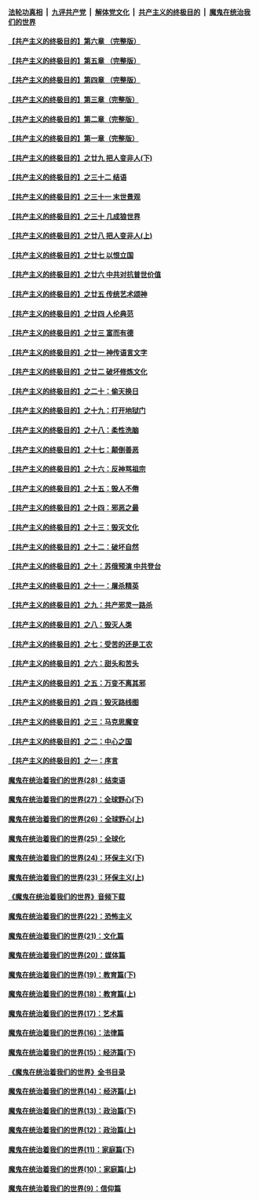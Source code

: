 ####  [法轮功真相](../../../../basic/blob/master/README.md?t=09291239) &nbsp;|&nbsp; [九评共产党](../../../../9ping.md/blob/master/README.md?t=09291239) &nbsp;|&nbsp; [解体党文化](../../../../jtdwh.md/blob/master/README.md?t=09291239)  &nbsp;|&nbsp; [共产主义的终极目的](../../../../gczydzjmd.md/blob/master/README.md?t=09291239) &nbsp;|&nbsp; [魔鬼在统治我们的世界](../../../../mgztzwmdsj.md/blob/master/README.md?t=09291239) 

#### [【共产主义的终极目的】第六章 （完整版）](../pages/nsc422/n11428913.md?t=09291239) 

#### [【共产主义的终极目的】第五章 （完整版）](../pages/nsc422/n11428912.md?t=09291239) 

#### [【共产主义的终极目的】第四章 （完整版）](../pages/nsc422/n11428907.md?t=09291239) 

#### [【共产主义的终极目的】第三章（完整版）](../pages/nsc422/n11428848.md?t=09291239) 

#### [【共产主义的终极目的】第二章（完整版）](../pages/nsc422/n11428831.md?t=09291239) 

#### [【共产主义的终极目的】第一章（完整版）](../pages/nsc422/n11417651.md?t=09291239) 

#### [【共产主义的终极目的】之廿九 把人变非人(下)](../pages/nsc422/n11344140.md?t=09291239) 

#### [【共产主义的终极目的】之三十二 结语](../pages/nsc422/n11360535.md?t=09291239) 

#### [【共产主义的终极目的】之三十一 末世景观](../pages/nsc422/n11351129.md?t=09291239) 

#### [【共产主义的终极目的】之三十 几成狼世界](../pages/nsc422/n11348280.md?t=09291239) 

#### [【共产主义的终极目的】之廿八 把人变非人(上)](../pages/nsc422/n11340492.md?t=09291239) 

#### [【共产主义的终极目的】之廿七 以恨立国](../pages/nsc422/n11336944.md?t=09291239) 

#### [【共产主义的终极目的】之廿六 中共对抗普世价值](../pages/nsc422/n11324785.md?t=09291239) 

#### [【共产主义的终极目的】之廿五 传统艺术颂神](../pages/nsc422/n11296396.md?t=09291239) 

#### [【共产主义的终极目的】之廿四 人伦典范](../pages/nsc422/n11296397.md?t=09291239) 

#### [【共产主义的终极目的】之廿三 富而有德](../pages/nsc422/n11283598.md?t=09291239) 

#### [【共产主义的终极目的】之廿一 神传语言文字](../pages/nsc422/n11263265.md?t=09291239) 

#### [【共产主义的终极目的】之廿二 破坏修炼文化](../pages/nsc422/n11245728.md?t=09291239) 

#### [【共产主义的终极目的】之二十：偷天换日](../pages/nsc422/n11238846.md?t=09291239) 

#### [【共产主义的终极目的】之十九：打开地狱门](../pages/nsc422/n11206376.md?t=09291239) 

#### [【共产主义的终极目的】之十八：柔性洗脑](../pages/nsc422/n11199994.md?t=09291239) 

#### [【共产主义的终极目的】之十七：颠倒善恶](../pages/nsc422/n11179782.md?t=09291239) 

#### [【共产主义的终极目的】之十六：反神骂祖宗](../pages/nsc422/n11166798.md?t=09291239) 

#### [【共产主义的终极目的】之十五：毁人不倦](../pages/nsc422/n11166792.md?t=09291239) 

#### [【共产主义的终极目的】之十四：邪恶之最](../pages/nsc422/n11150249.md?t=09291239) 

#### [【共产主义的终极目的】之十三：毁灭文化](../pages/nsc422/n11135227.md?t=09291239) 

#### [【共产主义的终极目的】之十二：破坏自然](../pages/nsc422/n11135214.md?t=09291239) 

#### [【共产主义的终极目的】之十：苏俄预演 中共登台](../pages/nsc422/n11118424.md?t=09291239) 

#### [【共产主义的终极目的】之十一：屠杀精英](../pages/nsc422/n11118442.md?t=09291239) 

#### [【共产主义的终极目的】之九：共产邪灵一路杀](../pages/nsc422/n11114139.md?t=09291239) 

#### [【共产主义的终极目的】之八：毁灭人类](../pages/nsc422/n11108503.md?t=09291239) 

#### [【共产主义的终极目的】之七：受苦的还是工农](../pages/nsc422/n11101809.md?t=09291239) 

#### [【共产主义的终极目的】之六：甜头和苦头](../pages/nsc422/n11096971.md?t=09291239) 

#### [【共产主义的终极目的】之五：万变不离其邪](../pages/nsc422/n11091285.md?t=09291239) 

#### [【共产主义的终极目的】之四：毁灭路线图](../pages/nsc422/n11086284.md?t=09291239) 

#### [【共产主义的终极目的】之三：马克思魔变](../pages/nsc422/n11061941.md?t=09291239) 

#### [【共产主义的终极目的】之二：中心之国](../pages/nsc422/n11047728.md?t=09291239) 

#### [【共产主义的终极目的】之一：序言](../pages/nsc422/n11086077.md?t=09291239) 

#### [魔鬼在统治着我们的世界(28)：结束语](../pages/nsc422/n10936246.md?t=09291239) 

#### [魔鬼在统治着我们的世界(27)：全球野心(下)](../pages/nsc422/n10928319.md?t=09291239) 

#### [魔鬼在统治着我们的世界(26)：全球野心(上)](../pages/nsc422/n10900318.md?t=09291239) 

#### [魔鬼在统治着我们的世界(25)：全球化](../pages/nsc422/n10788205.md?t=09291239) 

#### [魔鬼在统治着我们的世界(24)：环保主义(下)](../pages/nsc422/n10695307.md?t=09291239) 

#### [魔鬼在统治着我们的世界(23)：环保主义(上)](../pages/nsc422/n10688613.md?t=09291239) 

#### [《魔鬼在统治着我们的世界》音频下载](../pages/nsc422/n10635553.md?t=09291239) 

#### [魔鬼在统治着我们的世界(22)：恐怖主义](../pages/nsc422/n10614727.md?t=09291239) 

#### [魔鬼在统治着我们的世界(21)：文化篇](../pages/nsc422/n10597706.md?t=09291239) 

#### [魔鬼在统治着我们的世界(20)：媒体篇](../pages/nsc422/n10586579.md?t=09291239) 

#### [魔鬼在统治着我们的世界(19)：教育篇(下)](../pages/nsc422/n10564808.md?t=09291239) 

#### [魔鬼在统治着我们的世界(18)：教育篇(上)](../pages/nsc422/n10526970.md?t=09291239) 

#### [魔鬼在统治着我们的世界(17)：艺术篇](../pages/nsc422/n10499093.md?t=09291239) 

#### [魔鬼在统治着我们的世界(16)：法律篇](../pages/nsc422/n10485969.md?t=09291239) 

#### [魔鬼在统治着我们的世界(15)：经济篇(下)](../pages/nsc422/n10469975.md?t=09291239) 

#### [《魔鬼在统治着我们的世界》全书目录](../pages/nsc422/n10464261.md?t=09291239) 

#### [魔鬼在统治着我们的世界(14)：经济篇(上)](../pages/nsc422/n10457370.md?t=09291239) 

#### [魔鬼在统治着我们的世界(13)：政治篇(下)](../pages/nsc422/n10448270.md?t=09291239) 

#### [魔鬼在统治着我们的世界(12)：政治篇(上)](../pages/nsc422/n10444576.md?t=09291239) 

#### [魔鬼在统治着我们的世界(11)：家庭篇(下)](../pages/nsc422/n10440961.md?t=09291239) 

#### [魔鬼在统治着我们的世界(10)：家庭篇(上)](../pages/nsc422/n10435448.md?t=09291239) 

#### [魔鬼在统治着我们的世界(9)：信仰篇](../pages/nsc422/n10432159.md?t=09291239) 

